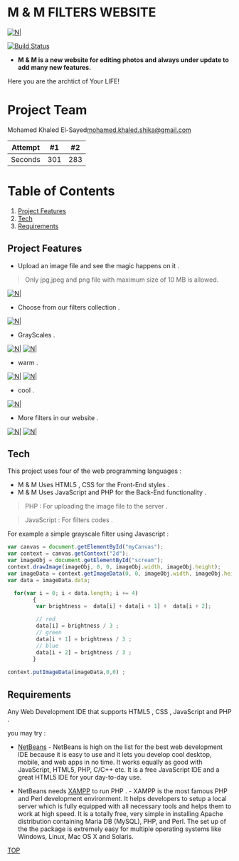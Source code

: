 # M & M FILTERS WEBSITE

[![N|](1.png)]()

[![Build Status](https://travis-ci.org/joemccann/dillinger.svg?branch=master)](https://travis-ci.org/joemccann/dillinger)

* **M & M is a new website for editing photos and always under update to add many new features.**

 Here you are the archtict of Your LIFE!
 
# Project Team
Mohamed Khaled El-Sayed[mohamed.khaled.shika@gmail.com](mohamed.khaled.shika@gmail.com)

| Attempt | #1 | #2 |
| :---: | :---: | :---: |
| Seconds | 301 | 283 |

# Table of Contents

1. [Project Features](#Project-Features)
2. [Tech](#Tech)
3. [Requirements](#Requirements)

## Project Features

  * Upload an image file and see the magic happens on it .
  > Only jpg,jpeg and png file with maximum size of 10 MB is allowed.
  
  [![N|](2.png)]()
  
  * Choose from our filters collection .
  
  [![N|](3.png)]()

  * GrayScales .
  
  [![N|](4.png)]()
  [![N|](5.png)]()

  * warm .
  
  [![N|](9.png)]()
  [![N|](10.png)]()

  * cool .
  
  [![N|](6.png)]()
  
  * More filters in our website .
  
  [![N|](7.png)]()
  [![N|](8.png)]()
  
## Tech

This project uses four of the web programming languages :
 
 - M & M Uses HTML5 , CSS for the Front-End styles .
 - M & M Uses JavaScript and PHP for the Back-End functionality .
 > PHP : For uploading the image file to the server .
 
 > JavaScript : For filters codes . 
 
 For example a simple grayscale filter using Javascript  :
 
 ```javascript
var canvas = document.getElementById("myCanvas");
var context = canvas.getContext("2d");
var imageObj = document.getElementById("scream"); 
context.drawImage(imageObj, 0, 0, imageObj.width, imageObj.height);
var imageData = context.getImageData(0, 0, imageObj.width, imageObj.height);
var data = imageData.data;

   for(var i = 0; i < data.length; i += 4)
         {
          var brightness =  data[i] + data[i + 1] +  data[i + 2];

          // red
          data[i] = brightness / 3 ;
          // green
          data[i + 1] = brightness / 3 ;
          // blue
          data[i + 2] = brightness / 3 ;
         }
         
context.putImageData(imageData,0,0) ;
```
 
## Requirements

 Any Web Development IDE that supports HTML5 , CSS , JavaScript and PHP .
 
 you may try : 
 * [NetBeans](https://netbeans.org/) - NetBeans is high on the list for the best web development IDE because it is easy to use and it lets you develop cool desktop, mobile, and web apps in no time. It works equally as good with JavaScript, HTML5, PHP, C/C++ etc. It is a free JavaScript IDE and a great HTML5 IDE for your day-to-day use.
 
* NetBeans needs [XAMPP](https://www.apachefriends.org/download.html)  to run PHP . - XAMPP is the most famous PHP and Perl development environment. It helps developers to setup a local server which is fully equipped with all necessary tools and helps them to work at high speed. It is a totally free, very simple in installing Apache distribution containing Maria DB (MySQL), PHP, and Perl. The set up of the the package is extremely easy for multiple operating systems like Windows, Linux, Mac OS X and Solaris.

[TOP](#m--m-filters-website)
